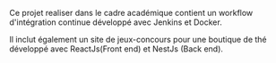 Ce projet realiser dans le cadre académique contient un workflow d'intégration continue développé avec Jenkins et Docker.

Il inclut également un site de jeux-concours pour une boutique de thé développé avec ReactJs(Front end) et NestJs (Back end).
